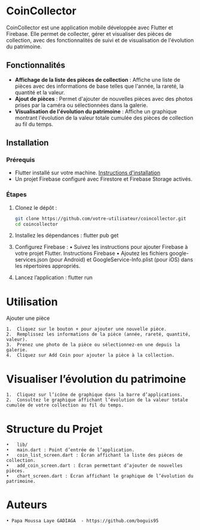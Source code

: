 # CoinCollector

CoinCollector est une application mobile développée avec Flutter et Firebase. Elle permet de collecter, gérer et visualiser des pièces de collection, avec des fonctionnalités de suivi et de visualisation de l'évolution du patrimoine.

## Fonctionnalités

- **Affichage de la liste des pièces de collection** : Affiche une liste de pièces avec des informations de base telles que l'année, la rareté, la quantité et la valeur.
- **Ajout de pièces** : Permet d'ajouter de nouvelles pièces avec des photos prises par la caméra ou sélectionnées dans la galerie.
- **Visualisation de l'évolution du patrimoine** : Affiche un graphique montrant l'évolution de la valeur totale cumulée des pièces de collection au fil du temps.

## Installation

### Prérequis

- Flutter installé sur votre machine. [Instructions d'installation](https://flutter.dev/docs/get-started/install)
- Un projet Firebase configuré avec Firestore et Firebase Storage activés.

### Étapes

1. Clonez le dépôt :

   ```bash
   git clone https://github.com/votre-utilisateur/coincollector.git
   cd coincollector

2.	Installez les dépendances :
      flutter pub get	
3.	Configurez Firebase :
      •	Suivez les instructions pour ajouter Firebase à votre projet Flutter. Instructions Firebase
      •	Ajoutez les fichiers google-services.json (pour Android) et GoogleService-Info.plist (pour iOS) dans les répertoires appropriés.
4.	Lancez l’application :
      flutter run

# Utilisation

Ajouter une pièce

	1.	Cliquez sur le bouton + pour ajouter une nouvelle pièce.
	2.	Remplissez les informations de la pièce (année, rareté, quantité, valeur).
	3.	Prenez une photo de la pièce ou sélectionnez-en une depuis la galerie.
	4.	Cliquez sur Add Coin pour ajouter la pièce à la collection.

# Visualiser l’évolution du patrimoine

	1.	Cliquez sur l’icône de graphique dans la barre d’applications.
	2.	Consultez le graphique affichant l’évolution de la valeur totale cumulée de votre collection au fil du temps.

# Structure du Projet

	•	lib/
	•	main.dart : Point d’entrée de l’application.
	•	coin_list_screen.dart : Écran affichant la liste des pièces de collection.
	•	add_coin_screen.dart : Écran permettant d’ajouter de nouvelles pièces.
	•	chart_screen.dart : Écran affichant le graphique de l’évolution du patrimoine.

# Auteurs

	• Papa Moussa Laye GADIAGA	- https://github.com/boguis95


